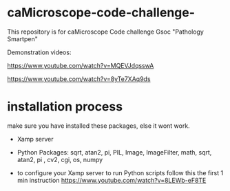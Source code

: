 # caMicroscope-code-challenge-
This repository is for caMicroscope Code challenge  Gsoc "Pathology Smartpen"

Demonstration videos:

https://www.youtube.com/watch?v=MQEVJdqsswA

https://www.youtube.com/watch?v=8yTe7XAq9ds


# installation process

make sure you have installed these packages, else it wont work.
- Xamp server

- Python Packages: sqrt, atan2, pi, PIL, Image, ImageFilter, math, sqrt, atan2, pi
, cv2, cgi, os, numpy 


- to configure your Xamp server to run Python scripts follow this the first 1 min instruction 
   https://www.youtube.com/watch?v=8LEWb-eF8TE
